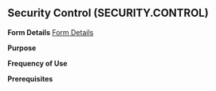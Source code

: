 ## Security Control (SECURITY.CONTROL)
<PageHeader />

**Form Details**
[Form Details](../SECURITY-CONTROL-1/README.md)

**Purpose**

**Frequency of Use**

**Prerequisites**

<badge text= "Version 8.10.57 " vertical="middle" />

<PageFooter />
